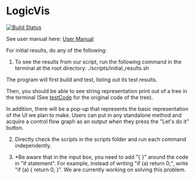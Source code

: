 # LogicVis

[![Build Status](https://travis-ci.org/orenjina/LogicVis.svg?branch=master)](https://travis-ci.org/orenjina/LogicVis)

See user manual here:
[User Manual](/User%20Manual.pdf)

For initial results, do any of the following:
1. To see the results from our script, run the following command in the terminal at the root directory: ./scripts/initial_results.sh

The program will first build and test, listing out its test results.

Then, you should be able to see string representation print out of a tree in the terminal (See [testCode](/src/main/resources/testCode.java) for the original code of the tree). 

In addition, there will be a pop-up that represents the basic representation of the UI we plan to make. Users can put in any standalone method and acquire a control flow graph as an output when they press the "Let's do it" button.

2. Directly check the scripts in the scripts folder and run each command independently.

3. *Be aware that in the input box, you need to add "{ }" around the code in "if statement". For example, instead of writing "if (a) return 0;", write "if (a) { return 0; }". We are currently working on solving this problem.